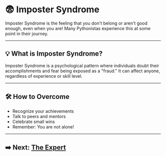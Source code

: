# 😨 Imposter Syndrome

Imposter Syndrome is the feeling that you don't belong or aren't good enough, even when you are! Many Pythonistas experience this at some point in their journey.

---

## 💡 What is Imposter Syndrome?

Imposter Syndrome is a psychological pattern where individuals doubt their accomplishments and fear being exposed as a "fraud." It can affect anyone, regardless of experience or skill level.

---

## 🛠️ How to Overcome

- Recognize your achievements
- Talk to peers and mentors
- Celebrate small wins
- Remember: You are not alone!

---

## ➡️ Next: [The Expert](the-expert.md)
